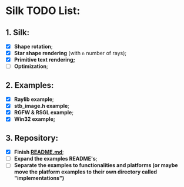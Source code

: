 # Silk TODO List:
## 1. Silk:
- [X] **Shape rotation**;
- [X] **Star shape rendering** (with `n` number of rays);
- [X] **Primitive text rendering;**
- [ ] **Optimization**;

## 2. Examples:
- [X] **Raylib example**;
- [X] **stb_image.h example**;
- [X] **RGFW & RSGL example**;
- [X] **Win32 example;**

## 3. Repository:
- [X] **Finish [README.md](./README.md)**;
- [ ] **Expand the examples README's**;
- [ ] **Separate the examples to functionalities and platforms (or maybe move the platform examples to their own directory called "implementations")**